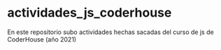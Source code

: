 # actividades_js_coderhouse
En este repositorio subo actividades hechas sacadas del curso de js de CoderHouse (año 2021)
